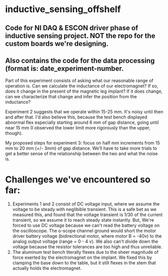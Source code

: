# inductive_sensing_offshelf
## Code for NI DAQ &amp; ESCON driver phase of inductive sensing project. NOT the repo for the custom boards we're designing.

## Also contains the code for the data processing (format is: date_experiment-number.

Part of this experiment consists of asking what our reasonable range of operation is. 
Can we calculate the inductance of our electromagnet? If so, does it change in the present of the magnetic leg implant? 
If it does change, can we characterize that change and infer the position from the inductance?

Experiment 2 suggests that we operate within 15-25 mm. 
It's noisy until then and after that. I'd also believe this, because the test bench displayed abnormal flex especially starting around 6 mm of gap distance, going until near 15 mm (I observed the lower limit more rigorously than the upper, though).

My proposed steps for experiment 3: focus on half mm increments from 15 mm to 20 mm (+/- 3mm) of gap distance. We’ll have to take more trials to get a better sense of the relationship between the two and what the noise is. 

# Challenges we've encountered so far:
1. Experiments 1 and 2 consist of DC voltage input, where we assume the voltage to be steady with neglibible transient. This is a safe bet as we measured this, and found that the voltage transient is 1/30 of the current transient, so we assume it to reach steady state instantly. But, We're forced to use DC voltage because we can't read the battery voltage on the oscilloscope. The o-scope channel ground would short the motor driver battery voltage (bidirectional motor, where motor B = -40v) to the analog output voltage (range = 0 - 4 v). We also can't divide down the voltage because the resistor tolerances are too high and thus unreliable.
2. The aluminum test bench literally flexes due to the sheer magnitude of force exerted by the electromagnet on the implant. We fixed this by clamping the base down to the table, but it still flexes in the stem that actually holds the electromagnet. 
